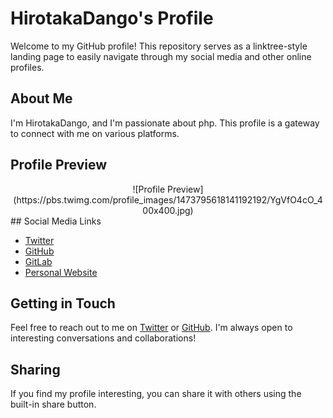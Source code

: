 # HirotakaDango's Profile

Welcome to my GitHub profile! This repository serves as a linktree-style landing page to easily navigate through my social media and other online profiles.

## About Me

I'm HirotakaDango, and I'm passionate about php. This profile is a gateway to connect with me on various platforms.

## Profile Preview
<div align="center">
![Profile Preview](https://pbs.twimg.com/profile_images/1473795618141192192/YgVfO4cO_400x400.jpg)
</div>
## Social Media Links

- [Twitter](https://twitter.com/r89dango)
- [GitHub](https://github.com/HirotakaDango)
- [GitLab](https://gitlab.com/HirotakaDango)
- [Personal Website](https://hirotakadango.github.io/profile/)

## Getting in Touch

Feel free to reach out to me on [Twitter](https://twitter.com/r89dango) or [GitHub](https://github.com/HirotakaDango). I'm always open to interesting conversations and collaborations!

## Sharing

If you find my profile interesting, you can share it with others using the built-in share button.

